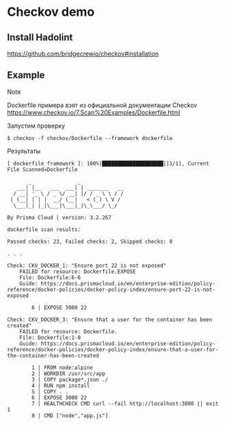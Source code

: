 # Checkov demo

## Install Hadolint

https://github.com/bridgecrewio/checkov#installation

## Example

> [!NOTE]
> Dockerfile примера взят из официальной документации Checkov https://www.checkov.io/7.Scan%20Examples/Dockerfile.html

Запустим проверку

```
$ checkov -f checkov/Dockerfile --framework dockerfile
```

Результаты
```
[ dockerfile framework ]: 100%|████████████████████|[1/1], Current File Scanned=Dockerfile

       _               _              
   ___| |__   ___  ___| | _______   __
  / __| '_ \ / _ \/ __| |/ / _ \ \ / /
 | (__| | | |  __/ (__|   < (_) \ V / 
  \___|_| |_|\___|\___|_|\_\___/ \_/  
                                      
By Prisma Cloud | version: 3.2.267 

dockerfile scan results:

Passed checks: 23, Failed checks: 2, Skipped checks: 0

. . .

Check: CKV_DOCKER_1: "Ensure port 22 is not exposed"
	FAILED for resource: Dockerfile.EXPOSE
	File: Dockerfile:6-6
	Guide: https://docs.prismacloud.io/en/enterprise-edition/policy-reference/docker-policies/docker-policy-index/ensure-port-22-is-not-exposed

		6 | EXPOSE 3000 22

Check: CKV_DOCKER_3: "Ensure that a user for the container has been created"
	FAILED for resource: Dockerfile.
	File: Dockerfile:1-8
	Guide: https://docs.prismacloud.io/en/enterprise-edition/policy-reference/docker-policies/docker-policy-index/ensure-that-a-user-for-the-container-has-been-created

		1 | FROM node:alpine
		2 | WORKDIR /usr/src/app
		3 | COPY package*.json ./
		4 | RUN npm install
		5 | COPY . .
		6 | EXPOSE 3000 22
		7 | HEALTHCHECK CMD curl --fail http://localhost:3000 || exit 1
		8 | CMD ["node","app.js"]

```
